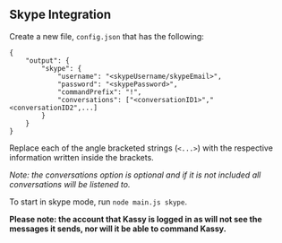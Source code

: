 ## Skype Integration
Create a new file, `config.json` that has the following:
```
{
	"output": {
		"skype": {
			"username": "<skypeUsername/skypeEmail>",
			"password": "<skypePassword>",
			"commandPrefix": "!",
			"conversations": ["<conversationID1>","<conversationID2",...]
		}
	}
}
```
Replace each of the angle bracketed strings (`<...>`) with the respective information written inside the brackets.

<i>Note: the conversations option is optional and if it is not included all conversations will be listened to.</i>

To start in skype mode, run `node main.js skype`.

<b>Please note: the account that Kassy is logged in as will not see the messages it sends, nor will it be able to command Kassy.</b>
